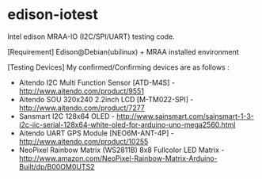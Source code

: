 edison-iotest
=============
Intel edison MRAA-IO (I2C/SPI/UART) testing code.

[Requirement]
Edison@Debian(ubilinux) + MRAA installed environment

[Testing Devices]
My confirmed/Confirming devices are as follows :
* Aitendo I2C Multi Function Sensor [ATD-M4S] - http://www.aitendo.com/product/9551
* Aitendo SOU 320x240 2.2inch LCD [M-TM022-SPI] - http://www.aitendo.com/product/7277
* Sansmart I2C 128x64 OLED - http://www.sainsmart.com/sainsmart-1-3-i2c-iic-serial-128x64-white-oled-for-arduino-uno-mega2560.html
* Aitendo UART GPS Module [NEO6M-ANT-4P] - http://www.aitendo.com/product/10255
* NeoPixel Rainbow Matrix (WS2811B) 8x8 Fullcolor LED Matrix - http://www.amazon.com/NeoPixel-Rainbow-Matrix-Arduino-Built/dp/B00OM0UTS2

